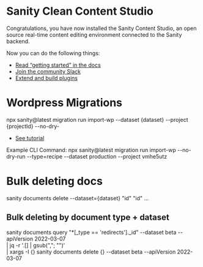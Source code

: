 # Sanity Clean Content Studio

Congratulations, you have now installed the Sanity Content Studio, an open source real-time content editing environment connected to the Sanity backend.

Now you can do the following things:

- [Read “getting started” in the docs](https://www.sanity.io/docs/introduction/getting-started?utm_source=readme)
- [Join the community Slack](https://slack.sanity.io/?utm_source=readme)
- [Extend and build plugins](https://www.sanity.io/docs/content-studio/extending?utm_source=readme)


# Wordpress Migrations 

npx sanity@latest migration run import-wp --dataset {dataset} --project {projectId} --no-dry-

 - [See tutorial](https://www.sanity.io/learn/course/migrating-content-from-wordpress-to-sanity)

 Example CLI Command: npx sanity@latest migration run import-wp --no-dry-run --type=recipe --dataset production --project vmhe5utz

 # Bulk deleting docs

 sanity documents delete --dataset={dataset} "id" "id" ...

 ## Bulk deleting by document type + dataset

 sanity documents query "*[_type == 'redirects']._id" --dataset beta --apiVersion 2022-03-07 \
  | jq -r '.[] | gsub(","; "")' \
  | xargs -I {} sanity documents delete {} --dataset beta --apiVersion 2022-03-07